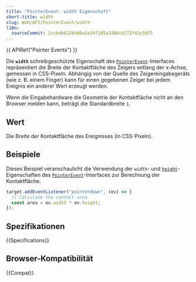 ```yaml
---
title: "PointerEvent: width Eigenschaft"
short-title: width
slug: Web/API/PointerEvent/width
l10n:
  sourceCommit: 2ccbd062264d0a2a34f185a3386cb272f42c50f5
---
```


{{ APIRef("Pointer Events") }}

Die **`width`** schreibgeschützte Eigenschaft des [`PointerEvent`](/de/docs/Web/API/PointerEvent)-Interfaces repräsentiert die Breite der Kontaktfläche des Zeigers entlang der x-Achse, gemessen in CSS-Pixeln. Abhängig von der Quelle des Zeigereingabegeräts (wie z. B. einem Finger) kann für einen gegebenen Zeiger bei jedem Ereignis ein anderer Wert erzeugt werden.

Wenn die Eingabehardware die Geometrie der Kontaktfläche nicht an den Browser melden kann, beträgt die Standardbreite `1`.

## Wert

Die Breite der Kontaktfläche des Ereignisses (in CSS-Pixeln).

## Beispiele

Dieses Beispiel veranschaulicht die Verwendung der `width`- und [`height`](/de/docs/Web/API/PointerEvent/height)-Eigenschaften des [`PointerEvent`](/de/docs/Web/API/PointerEvent)-Interfaces zur Berechnung der Kontaktfläche.

```js
target.addEventListener("pointerdown", (ev) => {
  // Calculate the contact area
  const area = ev.width * ev.height;
});
```

## Spezifikationen

{{Specifications}}

## Browser-Kompatibilität

{{Compat}}
